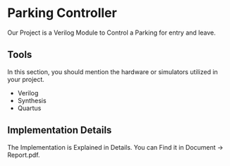 
# Parking Controller

Our Project is a Verilog Module to Control a Parking for entry and leave.


## Tools
In this section, you should mention the hardware or simulators utilized in your project.
- Verilog
- Synthesis
- Quartus


## Implementation Details

The Implementation is Explained in Details. You can Find it in Document -> Report.pdf.
